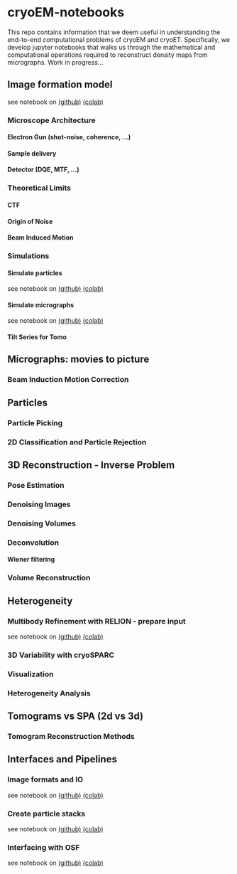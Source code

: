 # cryoEM-notebooks

This repo contains information that we deem useful in understanding the end-to-end computational problems of cryoEM and cryoET. Specifically, we develop jupyter notebooks that walks us through the mathematical and computational operations required to reconstruct density maps from micrographs. Work in progress...

## Image formation model 
see notebook on [(github)](notebooks/ImageFormationModel/Image%20Formation%20Model.ipynb) [(colab)](https://colab.research.google.com/github/slaclab/cryoEM-notebooks/blob/master/notebooks/ImageFormationModel/Image%20Formation%20Model.ipynb)
### Microscope Architecture
#### Electron Gun (shot-noise, coherence, ...)
#### Sample delivery
#### Detector (DQE, MTF, ...)
### Theoretical Limits
#### CTF
#### Origin of Noise
#### Beam Induced Motion
### Simulations
#### Simulate particles 
see notebook on [(github)](notebooks/ImageFormationModel/Projection.ipynb) [(colab)](https://colab.research.google.com/github/slaclab/cryoEM-notebooks/blob/master/notebooks/ImageFormationModel/Projection.ipynb)
#### Simulate micrographs 
see notebook on [(github)](notebooks/Simulating%20data.ipynb) [(colab)](https://colab.research.google.com/github/slaclab/cryoEM-notebooks/blob/master/notebooks/Simulating%20data.ipynb)
#### Tilt Series for Tomo

## Micrographs: movies to picture
### Beam Induction Motion Correction

## Particles
### Particle Picking
### 2D Classification and Particle Rejection

## 3D Reconstruction - Inverse Problem
### Pose Estimation
### Denoising Images
### Denoising Volumes
### Deconvolution
#### Wiener filtering
### Volume Reconstruction

## Heterogeneity
### Multibody Refinement with RELION - prepare input 
see notebook on [(github)](notebooks/VolumeHeterogeneity/Automated%20Body%20Definition.ipynb) [(colab)](https://colab.research.google.com/github/slaclab/cryoEM-notebooks/blob/master/notebooks/VolumeHeterogeneity/Automated%20Body%20Definition.ipynb)
### 3D Variability with cryoSPARC
### Visualization
### Heterogeneity Analysis

## Tomograms vs SPA (2d vs 3d)
### Tomogram Reconstruction Methods

## Interfaces and Pipelines
### Image formats and IO 
see notebook on [(github)](notebooks/Interfaces/Simple%20IO%20and%20Visualisation.ipynb) [(colab)](https://colab.research.google.com/github/slaclab/cryoEM-notebooks/blob/master/notebooks/Interfaces/Simple%20IO%20and%20Visualisation.ipynb)
### Create particle stacks 
see notebook on [(github)](notebooks/Interfaces/Create%20Particle%20Stacks.ipynb) [(colab)](https://colab.research.google.com/github/slaclab/cryoEM-notebooks/blob/master/notebooks/Interfaces/Create%20Particle%20Stacks.ipynb)
### Interfacing with OSF 
see notebook on [(github)](notebooks/Interfaces/Using%20OSF%20to%20retrieve%20and%20store%20datasets.ipynb) [(colab)](https://colab.research.google.com/github/slaclab/cryoEM-notebooks/blob/master/notebooks/Interfaces/Using%20OSF%20to%20retrieve%20and%20store%20datasets.ipynb)

